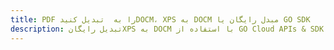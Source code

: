 ---title: PDF را به  تبدیل کنیدDOCM، XPS به DOCM مبدل رایگان یا GO SDKdescription: تبدیل رایگانXPS به DOCM با استفاده از GO Cloud APIs & SDK همچنین اسناد PDF را در Cloud ایجاد، ویرایش و رندر کنید.---